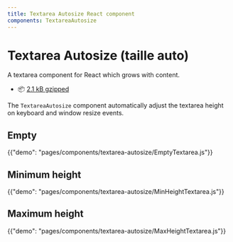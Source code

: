 ```yaml
---
title: Textarea Autosize React component
components: TextareaAutosize
---
```


# Textarea Autosize (taille auto)

<p class="description">A textarea component for React which grows with content.</p>

- 📦 [2.1 kB gzipped](/size-snapshot)

The `TextareaAutosize` component automatically adjust the textarea height on keyboard and window resize events.

## Empty

{{"demo": "pages/components/textarea-autosize/EmptyTextarea.js"}}

## Minimum height

{{"demo": "pages/components/textarea-autosize/MinHeightTextarea.js"}}

## Maximum height

{{"demo": "pages/components/textarea-autosize/MaxHeightTextarea.js"}}